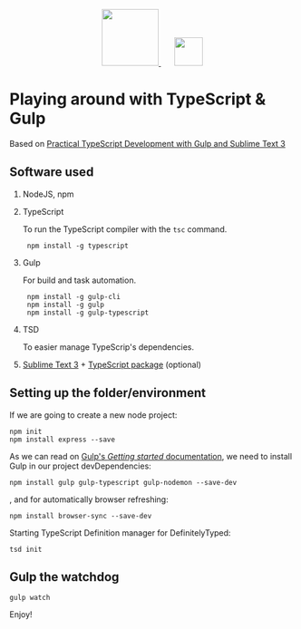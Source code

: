 <p align="center">
  <a target="_blank" href="http://gulpjs.com">
    <img height="100" src="https://raw.githubusercontent.com/gulpjs/artwork/master/gulp-2x.png" style="border: 0;" />

  </a>
  &nbsp;&nbsp;&nbsp;&nbsp;&nbsp;
  <a target="_blank" href="http://www.typescriptlang.org/">
      <img height="50" src="http://www.typescriptlang.org/content/images/logo_small.png" style="border: 0;" />
  </a>
</p>

# Playing around with TypeScript & Gulp

Based on [Practical TypeScript Development with Gulp and Sublime Text 3][1]

## Software used

1. NodeJS, npm

2. TypeScript

    To run the TypeScript compiler with the ```tsc``` command.

        npm install -g typescript

3. Gulp

    For build and task automation.

        npm install -g gulp-cli
        npm install -g gulp
        npm install -g gulp-typescript

4. TSD

    To easier manage TypeScrip's dependencies.

5. [Sublime Text 3][2] + [Type​Script package][3] (optional)

## Setting up the folder/environment

If we are going to create a new node project:

    npm init
    npm install express --save

As we can read on [Gulp's *Getting started* documentation][4], we need to install Gulp in our project devDependencies:

    npm install gulp gulp-typescript gulp-nodemon --save-dev

, and for automatically browser refreshing:

    npm install browser-sync --save-dev

Starting TypeScript Definition manager for DefinitelyTyped:

    tsd init

## Gulp the watchdog

    gulp watch

Enjoy!

[1]: https://www.airpair.com/typescript/posts/typescript-development-with-gulp-and-sublime-text
[2]: https://www.sublimetext.com/
[3]: https://packagecontrol.io/packages/TypeScript
[4]: https://github.com/gulpjs/gulp/blob/master/docs/getting-started.md
